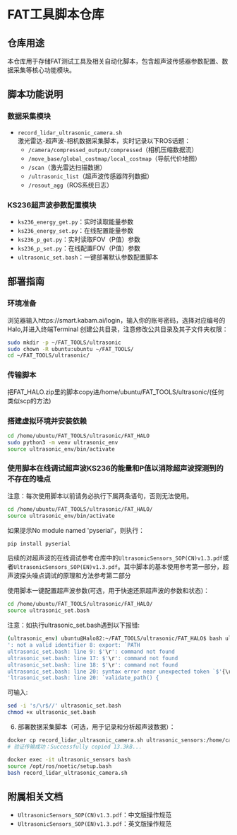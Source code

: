 # FAT工具脚本仓库

## 仓库用途
本仓库用于存储FAT测试工具及相关自动化脚本，包含超声波传感器参数配置、数据采集等核心功能模块。

## 脚本功能说明

### 数据采集模块
- `record_lidar_ultrasonic_camera.sh`  
激光雷达-超声波-相机数据采集脚本，实时记录以下ROS话题：
  - `/camera/compressed_output/compressed`（相机压缩数据流）
  - `/move_base/global_costmap/local_costmap`（导航代价地图）
  - `/scan`（激光雷达扫描数据）
  - `/ultrasonic_list`（超声波传感器阵列数据）
  - `/rosout_agg`（ROS系统日志）

### KS236超声波参数配置模块
- `ks236_energy_get.py`：实时读取能量参数
- `ks236_energy_set.py`：在线配置能量参数
- `ks236_p_get.py`：实时读取FOV（P值）参数
- `ks236_p_set.py`：在线配置FOV（P值）参数
- `ultrasonic_set.bash`：一键部署默认参数配置脚本

## 部署指南

### 环境准备
浏览器输入https://smart.kabam.ai/login，输入你的账号密码，选择对应编号的Halo,并进入终端Terminal
创建公共目录，注意修改公共目录及其子文件夹权限：
```bash
sudo mkdir -p ~/FAT_TOOLS/ultrasonic
sudo chown -R ubuntu:ubuntu ~/FAT_TOOLS/
cd ~/FAT_TOOLS/ultrasonic/
```
### 传输脚本
把FAT_HALO.zip里的脚本copy进/home/ubuntu/FAT_TOOLS/ultrasonic/(任何类似scp的方法)


### 搭建虚拟环境并安装依赖
```bash
cd /home/ubuntu/FAT_TOOLS/ultrasonic/FAT_HALO
sudo python3 -m venv ultrasonic_env
source ultrasonic_env/bin/activate
```

### 使用脚本在线调试超声波KS236的能量和P值以消除超声波探测到的不存在的噪点
注意：每次使用脚本以前请务必执行下属两条语句，否则无法使用。
```bash
cd /home/ubuntu/FAT_TOOLS/ultrasonic/FAT_HALO/
source ultrasonic_env/bin/activate
```
如果提示No module named 'pyserial'，则执行：
```bash
pip install pyserial
```
后续的对超声波的在线调试参考仓库中的`UltrasonicSensors_SOP(CN)v1.3.pdf`或者`UltrasonicSensors_SOP(EN)v1.3.pdf`。其中脚本的基本使用参考第一部分，超声波探头噪点调试的原理和方法参考第二部分

使用脚本一键配置超声波参数(可选，用于快速还原超声波的参数和状态)：
```bash
cd /home/ubuntu/FAT_TOOLS/ultrasonic/FAT_HALO/
source ultrasonic_set.bash
```
注意：如执行ultrasonic_set.bash遇到以下报错:
```bash
(ultrasonic_env) ubuntu@Halo82:~/FAT_TOOLS/ultrasonic/FAT_HALO$ bash ultrasonic_set.bash
': not a valid identifier 8: export: `PATH
ultrasonic_set.bash: line 9: $'\r': command not found
ultrasonic_set.bash: line 17: $'\r': command not found
ultrasonic_set.bash: line 18: $'\r': command not found
ultrasonic_set.bash: line 20: syntax error near unexpected token `$'{\r''
'ltrasonic_set.bash: line 20: `validate_path() {

```
可输入:
```bash
sed -i 's/\r$//' ultrasonic_set.bash
chmod +x ultrasonic_set.bash

```

6. 部署数据采集脚本（可选，用于记录和分析超声波数据）：
```bash
docker cp record_lidar_ultrasonic_camera.sh ultrasonic_sensors:/home/catkin_ws
# 验证传输成功：Successfully copied 13.3kB...

docker exec -it ultrasonic_sensors bash
source /opt/ros/noetic/setup.bash
bash record_lidar_ultrasonic_camera.sh
```

## 附属相关文档
- `UltrasonicSensors_SOP(CN)v1.3.pdf`：中文版操作规范
- `UltrasonicSensors_SOP(EN)v1.3.pdf`：英文版操作规范

